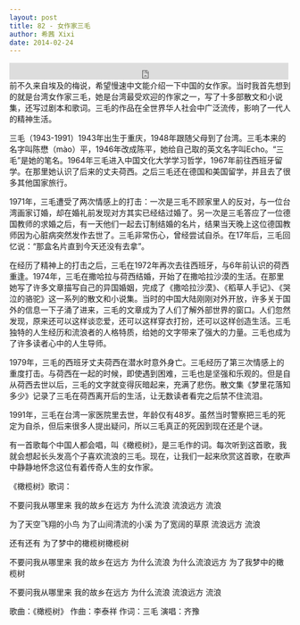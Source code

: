 ```yaml
---
layout: post
title: 82 - 女作家三毛
author: 希茜 Xixi
date: 2014-02-24
---
```


<iframe src="https://archive.org/embed/slowchinese_201909/Slow_Chinese_082.mp3" width="500" height="30" frameborder="0" webkitallowfullscreen="true" mozallowfullscreen="true" allowfullscreen></iframe>
前不久来自埃及的梅说，希望慢速中文能介绍一下中国的女作家。当时我首先想到的就是台湾女作家三毛，她是台湾最受欢迎的作家之一，写了十多部散文和小说集，还写过剧本和歌词。三毛的作品在全世界华人社会中广泛流传，影响了一代人的精神生活。

三毛（1943-1991）1943年出生于重庆，1948年跟随父母到了台湾。三毛本来的名字叫陈懋（mào）平，1946年改成陈平，她给自己取的英文名字叫Echo。“三毛”是她的笔名。1964年三毛进入中国文化大学学习哲学，1967年前往西班牙留学。在那里她认识了后来的丈夫荷西。之后三毛还在德国和美国留学，并且去了很多其他国家旅行。

1971年，三毛遭受了两次情感上的打击：一次是三毛不顾家里人的反对，与一位台湾画家订婚，却在婚礼前发现对方其实已经结过婚了。另一次是三毛答应了一位德国教师的求婚之后，有一天他们一起去订制结婚的名片，结果当天晚上这位德国教师因为心脏病突然发作去世了。三毛非常伤心，曾经尝试自杀。在17年后，三毛回忆说：“那盒名片直到今天还没有去拿”。

在经历了精神上的打击之后，三毛在1972年再次去往西班牙，与6年前认识的荷西重逢。1974年，三毛在撒哈拉与荷西结婚，开始了在撒哈拉沙漠的生活。在那里她写了许多文章描写自己的异国婚姻，完成了《撒哈拉沙漠》、《稻草人手记》、《哭泣的骆驼》这一系列的散文和小说集。当时的中国大陆刚刚对外开放，许多关于国外的信息一下子涌了进来，三毛的文章成为了人们了解外部世界的窗口。人们忽然发现，原来还可以这样谈恋爱，还可以这样穿衣打扮，还可以这样创造生活。三毛独特的人生经历和流浪者的人格特质，给她的文字带来了强大的力量。三毛也成为了许多读者心中的人生导师。

1979年，三毛的西班牙丈夫荷西在潜水时意外身亡。三毛经历了第三次情感上的重度打击。与荷西在一起的时候，即使遇到困难，三毛也是坚强和乐观的。但是自从荷西去世以后，三毛的文字就变得灰暗起来，充满了悲伤。散文集《梦里花落知多少》记录了三毛在荷西离开后的生活，让无数读者看完之后禁不住流泪。

1991年，三毛在台湾一家医院里去世，年龄仅有48岁。虽然当时警察把三毛的死定为自杀，但后来很多人提出疑问，所以三毛真正的死因到现在还是个谜。

有一首歌每个中国人都会唱，叫《橄榄树》，是三毛作的词。每次听到这首歌，我就会想起长头发高个子喜欢流浪的三毛。现在，让我们一起来欣赏这首歌，在歌声中静静地怀念这位有着传奇人生的女作家。

《橄榄树》歌词：

不要问我从哪里来
我的故乡在远方
为什么流浪
流浪远方 流浪

为了天空飞翔的小鸟
为了山间清流的小溪
为了宽阔的草原
流浪远方 流浪

还有还有
为了梦中的橄榄树橄榄树

不要问我从哪里来
我的故乡在远方
为什么流浪
为什么流浪远方
为了我梦中的橄榄树

不要问我从哪里来
我的故乡在远方
为什么流浪
流浪远方 流浪

歌曲：《橄榄树》
作曲：李泰祥
作词：三毛
演唱：齐豫

 

